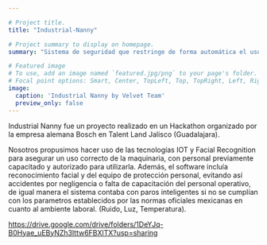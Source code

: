 ```yaml
---

# Project title.
title: "Industrial-Nanny"

# Project summary to display on homepage.
summary: "Sistema de seguridad que restringe de forma automática el uso de maquinaria industrial a personal no capacitado o no autorizado en las líneas de producción"

# Featured image
# To use, add an image named `featured.jpg/png` to your page's folder.
# Focal point options: Smart, Center, TopLeft, Top, TopRight, Left, Right, BottomLeft, Bottom, BottomRight
image:
  caption: 'Industrial Nanny by Velvet Team'
  preview_only: false
---
```


Industrial Nanny fue un proyecto realizado en un Hackathon organizado por la empresa alemana Bosch en Talent Land Jalisco (Guadalajara). 

Nosotros propusimos hacer uso de las tecnologías IOT y Facial Recognition para asegurar un uso correcto de la maquinaria, con personal previamente capacitado y autorizado para utilizarla. Además, el software incluía reconocimiento facial y del equipo de protección personal, evitando así accidentes por negligencia o falta de capacitación del personal operativo, de igual manera el sistema contaba con paros inteligentes si no se cumplían con los parametros establecidos por las normas oficiales mexicanas en cuanto al ambiente laboral. (Ruido, Luz, Temperatura).

https://drive.google.com/drive/folders/1DeYJq-B0Hyae_uEByNZh3lttw6FBXlTX?usp=sharing

